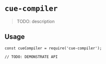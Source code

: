 # `cue-compiler`

> TODO: description

## Usage

```
const cueCompiler = require('cue-compiler');

// TODO: DEMONSTRATE API
```
